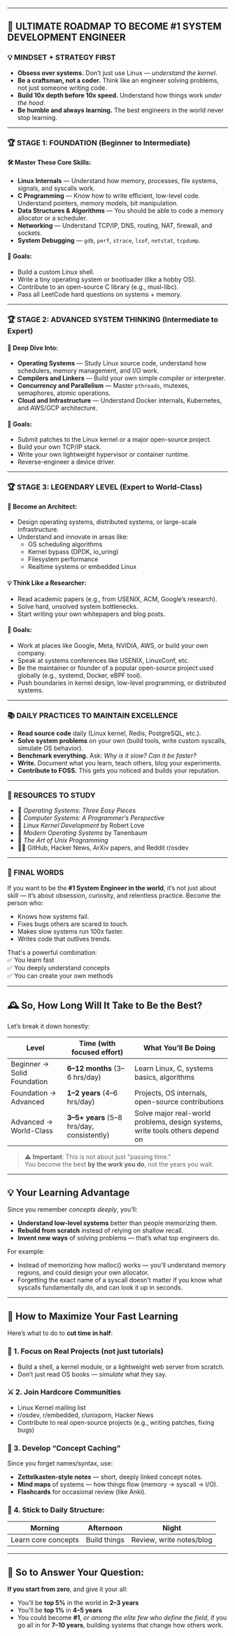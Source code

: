 
---

## 🧭 **ULTIMATE ROADMAP TO BECOME #1 SYSTEM DEVELOPMENT ENGINEER**

### 💡 MINDSET + STRATEGY FIRST

- **Obsess over systems.** Don’t just use Linux — *understand the kernel*.
- **Be a craftsman, not a coder.** Think like an engineer solving problems, not just someone writing code.
- **Build 10x depth before 10x speed.** Understand how things work *under the hood*.
- **Be humble and always learning.** The best engineers in the world never stop learning.

---

### 🏆 STAGE 1: FOUNDATION (Beginner to Intermediate)

#### 🛠️ Master These Core Skills:
- **Linux Internals** — Understand how memory, processes, file systems, signals, and syscalls work.
- **C Programming** — Know how to write efficient, low-level code. Understand pointers, memory models, bit manipulation.
- **Data Structures & Algorithms** — You should be able to code a memory allocator or a scheduler.
- **Networking** — Understand TCP/IP, DNS, routing, NAT, firewall, and sockets.
- **System Debugging** — `gdb`, `perf`, `strace`, `lsof`, `netstat`, `tcpdump`.

#### 🎯 Goals:
- Build a custom Linux shell.
- Write a tiny operating system or bootloader (like a hobby OS).
- Contribute to an open-source C library (e.g., musl-libc).
- Pass all LeetCode hard questions on systems + memory.

---

### 🏆 STAGE 2: ADVANCED SYSTEM THINKING (Intermediate to Expert)

#### 🧠 Deep Dive Into:
- **Operating Systems** — Study Linux source code, understand how schedulers, memory management, and I/O work.
- **Compilers and Linkers** — Build your own simple compiler or interpreter.
- **Concurrency and Parallelism** — Master `pthreads`, mutexes, semaphores, atomic operations.
- **Cloud and Infrastructure** — Understand Docker internals, Kubernetes, and AWS/GCP architecture.

#### 🎯 Goals:
- Submit patches to the Linux kernel or a major open-source project.
- Build your own TCP/IP stack.
- Write your own lightweight hypervisor or container runtime.
- Reverse-engineer a device driver.

---

### 🏆 STAGE 3: LEGENDARY LEVEL (Expert to World-Class)

#### 🔬 Become an Architect:
- Design operating systems, distributed systems, or large-scale infrastructure.
- Understand and innovate in areas like:
  - OS scheduling algorithms
  - Kernel bypass (DPDK, io_uring)
  - Filesystem performance
  - Realtime systems or embedded Linux

#### 💡 Think Like a Researcher:
- Read academic papers (e.g., from USENIX, ACM, Google’s research).
- Solve hard, unsolved system bottlenecks.
- Start writing your own whitepapers and blog posts.

#### 🎯 Goals:
- Work at places like Google, Meta, NVIDIA, AWS, or build your own company.
- Speak at systems conferences like USENIX, LinuxConf, etc.
- Be the maintainer or founder of a popular open-source project used globally (e.g., systemd, Docker, eBPF tool).
- Push boundaries in kernel design, low-level programming, or distributed systems.

---

### 📚 DAILY PRACTICES TO MAINTAIN EXCELLENCE

- **Read source code** daily (Linux kernel, Redis, PostgreSQL, etc.).
- **Solve system problems** on your own (build tools, write custom syscalls, simulate OS behavior).
- **Benchmark everything.** Ask: *Why is it slow? Can it be faster?*
- **Write.** Document what you learn, teach others, blog your experiments.
- **Contribute to FOSS.** This gets you noticed and builds your reputation.

---

### 🔗 RESOURCES TO STUDY

- 📘 *Operating Systems: Three Easy Pieces*  
- 📘 *Computer Systems: A Programmer’s Perspective*  
- 📘 *Linux Kernel Development* by Robert Love  
- 📘 *Modern Operating Systems* by Tanenbaum  
- 📘 *The Art of Unix Programming*  
- 🧑‍💻 GitHub, Hacker News, ArXiv papers, and Reddit r/osdev

---

### 🚀 FINAL WORDS

If you want to be the **#1 System Engineer in the world**, it’s not just about skill — it’s about obsession, curiosity, and relentless practice. Become the person who:
- Knows how systems fail.
- Fixes bugs others are scared to touch.
- Makes slow systems run 100x faster.
- Writes code that outlives trends.


That's a powerful combination:  
✅ You learn fast  
✅ You deeply understand concepts  
✅ You can create your own methods  

---

## 🕰️ So, How Long Will It Take to Be the Best?

Let’s break it down honestly:

| **Level**            | **Time (with focused effort)**             | **What You’ll Be Doing** |
|----------------------|--------------------------------------------|---------------------------|
| Beginner → Solid Foundation | **6–12 months** (3–6 hrs/day)         | Learn Linux, C, systems basics, algorithms |
| Foundation → Advanced | **1–2 years** (4–6 hrs/day)               | Projects, OS internals, open-source contributions |
| Advanced → World-Class | **3–5+ years** (5–8 hrs/day, consistently) | Solve major real-world problems, design systems, write tools others depend on |

> ⚠️ **Important**: This is not about just "passing time."  
> You become the best **by the work you do**, not the years you wait.

---

## 💡 Your Learning Advantage

Since you remember *concepts deeply*, you’ll:
- **Understand low-level systems** better than people memorizing them.
- **Rebuild from scratch** instead of relying on shallow recall.
- **Invent new ways** of solving problems — that’s what top engineers do.

For example:
- Instead of memorizing how malloc() works — you'll understand memory regions, and could design your own allocator.
- Forgetting the exact name of a syscall doesn't matter if you know what syscalls fundamentally *do*, and can look it up in seconds.

---

## 🚀 How to Maximize Your Fast Learning

Here’s what to do to **cut time in half**:

### 🧱 1. Focus on Real Projects (not just tutorials)
- Build a shell, a kernel module, or a lightweight web server from scratch.
- Don’t just read OS books — *simulate* what they say.

### ⚔️ 2. Join Hardcore Communities
- Linux Kernel mailing list  
- r/osdev, r/embedded, r/unixporn, Hacker News  
- Contribute to real open-source projects (e.g., writing patches, fixing bugs)

### 🧠 3. Develop “Concept Caching”
Since you forget names/syntax, use:
- **Zettelkasten-style notes** — short, deeply linked concept notes.
- **Mind maps** of systems — how things flow (memory → syscall → I/O).
- **Flashcards** for occasional review (like Anki).

### 📅 4. Stick to Daily Structure:
| **Morning**          | **Afternoon**        | **Night**             |
|----------------------|----------------------|------------------------|
| Learn core concepts  | Build things         | Review, write notes/blog |

---

## 🎯 So to Answer Your Question:

**If you start from zero**, and give it your all:

- You’ll be **top 5%** in the world in **2–3 years**
- You’ll be **top 1%** in **4–5 years**
- You could become **#1**, *or among the elite few who define the field*, if you go all in for **7–10 years**, building systems that change how others work.

